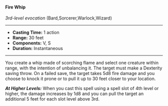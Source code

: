 #### Fire Whip
*3rd-level evocation* (Bard,Sorcerer,Warlock,Wizard)
___
- **Casting Time:** 1 action
- **Range:** 30 feet
- **Components:** V, S
- **Duration:** Instantaneous
---
You create a whip made of scorching flame and select one creature within range, with the intention of unbalancing it. The target must make a Dexterity saving throw. On a failed save, the target takes 5d8 fire damage and you choose to knock it prone or to pull it up to 30 feet closer to your location.

***At Higher Levels:*** When you cast this spell using a spell slot of 4th level or higher, the damage increases by 1d8 and you can pull the target an additional 5 feet for each slot level above 3rd.
